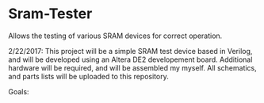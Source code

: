 # Sram-Tester
Allows the testing of various SRAM devices for correct operation.

2/22/2017: This project will be a simple SRAM test device based in Verilog, and will be developed using an Altera DE2 developement board. Additional hardware will be required, and will be assembled my myself. All schematics, and parts lists will be uploaded to this repository.

Goals: 
